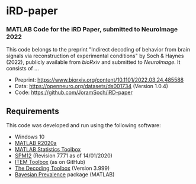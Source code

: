 # iRD-paper

### MATLAB Code for the iRD Paper, submitted to NeuroImage 2022

This code belongs to the preprint "Indirect decoding of behavior from brain signals via reconstruction of experimental conditions" by Soch & Haynes (2022), publicly available from *bioRxiv* and submitted to *NeuroImage*. It consists of ...

- Preprint: https://www.biorxiv.org/content/10.1101/2022.03.24.485588
- Data: https://openneuro.org/datasets/ds001734 (Version 1.0.4)
- Code: https://github.com/JoramSoch/iRD-paper


## Requirements

This code was developed and run using the following software:
- Windows 10
- [MATLAB R2020a](https://de.mathworks.com/help/matlab/release-notes.html)
- [MATLAB Statistics Toolbox](https://de.mathworks.com/help/matlab/release-notes.html)
- [SPM12](https://www.fil.ion.ucl.ac.uk/spm/software/spm12/) (Revision 7771 as of 14/01/2020)
- [ITEM Toolbox](https://github.com/JoramSoch/ITEM) (as on GitHub)
- [The Decoding Toolbox](https://sites.google.com/site/tdtdecodingtoolbox/) (Version 3.999)
- [Bayesian Prevalence](https://github.com/robince/bayesian-prevalence) package (MATLAB)